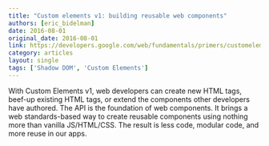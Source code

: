 ```yaml
---
title: "Custom elements v1: building reusable web components"
authors: [eric_bidelman]
date: 2016-08-01
original_date: 2016-08-01
link: https://developers.google.com/web/fundamentals/primers/customelements
category: articles
layout: single
tags: ['Shadow DOM', 'Custom Elements']
---
```


With Custom Elements v1, web developers can create new HTML tags, beef-up existing HTML tags, or extend the components other developers have authored. The API is the foundation of web components. It brings a web standards-based way to create reusable components using nothing more than vanilla JS/HTML/CSS. The result is less code, modular code, and more reuse in our apps.
